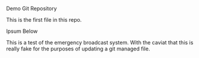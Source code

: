 Demo Git Repository

This is the first file in this repo.

Ipsum Below

This is a test of the emergency broadcast system. With the caviat that
this is really fake for the purposes of updating a git managed file.